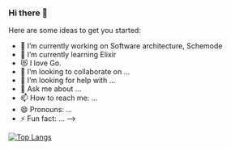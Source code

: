 ### Hi there 👋

Here are some ideas to get you started:

- 🔭 I’m currently working on Software architecture, Schemode
- 🌱 I’m currently learning Elixir
- 😻 I love Go.
- 👯 I’m looking to collaborate on ...
- 🤔 I’m looking for help with ...
- 💬 Ask me about ...
- 📫 How to reach me: ...
- 😄 Pronouns: ...
- ⚡ Fun fact: ...
-->


[![Top Langs](https://github-readme-stats.vercel.app/api/top-langs/?username=Kaikei-e&layout=compact&hide=javascript,html,css)](https://github.com/anuraghazra/github-readme-stats)


